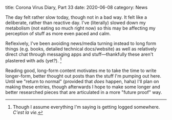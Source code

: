 title: Corona Virus Diary, Part 33
date: 2020-06-08
category: News

The day felt rather slow today, though not in a bad way. It felt like
a deliberate, rather than reactive day. I've (literally) slowed down
my metabolism (not eating so much right now) so this may be affecting
my perception of stuff as more even paced and calm.

Reflexively, I've been avoiding news/media turning instead to long
form things (e.g. books, detailed technical docs/website) as well as
relatively direct chat through messaging apps and
stuff&mdash;thankfully these aren't plastered with ads (yet?). [^1]

Reading good, long-form content motivates me to take the time to write
longer-form, better thought out posts than the stuff I'm pumping out
here. Until we "return to normal" (provided that *does* happen, haha)
I'll plan on making these entries, though afterwards I hope to make
some longer and better researched pieces that are articulated in a
more "future proof" way.

[^1]: Though I assume everything I'm saying is getting logged
    somewhere. *C'est la vie.*
 
